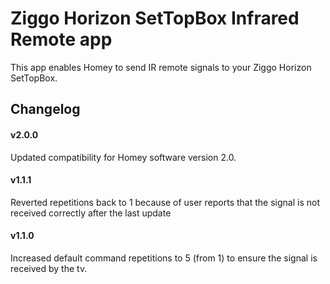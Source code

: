 # Ziggo Horizon SetTopBox Infrared Remote app

This app enables Homey to send IR remote signals to your Ziggo Horizon SetTopBox.

## Changelog

#### v2.0.0
Updated compatibility for Homey software version 2.0.

#### v1.1.1
Reverted repetitions back to 1 because of user reports that the signal is not received correctly after the last update

#### v1.1.0
Increased default command repetitions to 5 (from 1) to ensure the signal is received by the tv.
